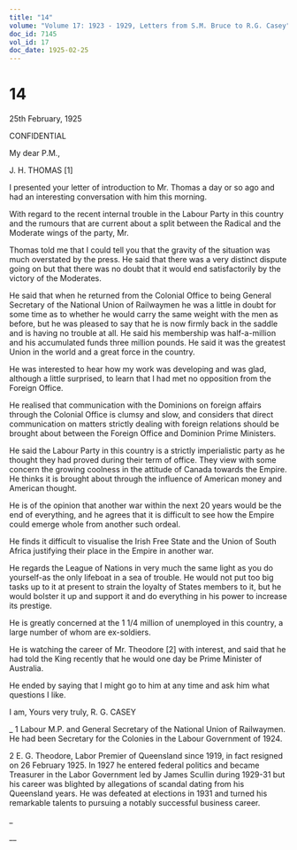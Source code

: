 ```yaml
---
title: "14"
volume: "Volume 17: 1923 - 1929, Letters from S.M. Bruce to R.G. Casey"
doc_id: 7145
vol_id: 17
doc_date: 1925-02-25
---
```


# 14

25th February, 1925

CONFIDENTIAL

My dear P.M.,

J. H. THOMAS [1]

I presented your letter of introduction to Mr. Thomas a day or so ago and had an interesting conversation with him this morning.

With regard to the recent internal trouble in the Labour Party in this country and the rumours that are current about a split between the Radical and the Moderate wings of the party, Mr.

Thomas told me that I could tell you that the gravity of the situation was much overstated by the press. He said that there was a very distinct dispute going on but that there was no doubt that it would end satisfactorily by the victory of the Moderates.

He said that when he returned from the Colonial Office to being General Secretary of the National Union of Railwaymen he was a little in doubt for some time as to whether he would carry the same weight with the men as before, but he was pleased to say that he is now firmly back in the saddle and is having no trouble at all. He said his membership was half-a-million and his accumulated funds three million pounds. He said it was the greatest Union in the world and a great force in the country.

He was interested to hear how my work was developing and was glad, although a little surprised, to learn that I had met no opposition from the Foreign Office.

He realised that communication with the Dominions on foreign affairs through the Colonial Office is clumsy and slow, and considers that direct communication on matters strictly dealing with foreign relations should be brought about between the Foreign Office and Dominion Prime Ministers.

He said the Labour Party in this country is a strictly imperialistic party as he thought they had proved during their term of office. They view with some concern the growing coolness in the attitude of Canada towards the Empire. He thinks it is brought about through the influence of American money and American thought.

He is of the opinion that another war within the next 20 years would be the end of everything, and he agrees that it is difficult to see how the Empire could emerge whole from another such ordeal.

He finds it difficult to visualise the Irish Free State and the Union of South Africa justifying their place in the Empire in another war.

He regards the League of Nations in very much the same light as you do yourself-as the only lifeboat in a sea of trouble. He would not put too big tasks up to it at present to strain the loyalty of States members to it, but he would bolster it up and support it and do everything in his power to increase its prestige.

He is greatly concerned at the 1 1/4 million of unemployed in this country, a large number of whom are ex-soldiers.

He is watching the career of Mr. Theodore [2] with interest, and said that he had told the King recently that he would one day be Prime Minister of Australia.

He ended by saying that I might go to him at any time and ask him what questions I like.

I am, Yours very truly, R. G. CASEY 

_ 1 Labour M.P. and General Secretary of the National Union of Railwaymen. He had been Secretary for the Colonies in the Labour Government of 1924.

2 E. G. Theodore, Labor Premier of Queensland since 1919, in fact resigned on 26 February 1925. In 1927 he entered federal politics and became Treasurer in the Labor Government led by James Scullin during 1929-31 but his career was blighted by allegations of scandal dating from his Queensland years. He was defeated at elections in 1931 and turned his remarkable talents to pursuing a notably successful business career.

_

__
